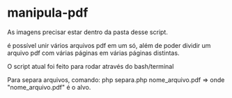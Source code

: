 # manipula-pdf

As imagens precisar estar dentro da pasta desse script.

é possível unir vários arquivos pdf em um só, além de poder dividir um arquivo pdf
com várias páginas em várias páginas distintas.

O script atual foi feito para rodar através do bash/terminal

Para separa arquivos, comando: php separa.php nome_arquivo.pdf => onde "nome_arquivo.pdf" é o alvo.
